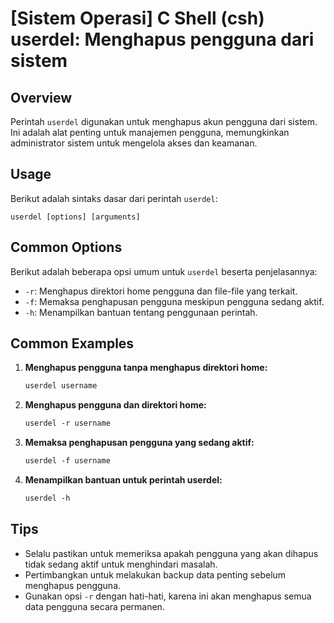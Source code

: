 # [Sistem Operasi] C Shell (csh) userdel: Menghapus pengguna dari sistem

## Overview
Perintah `userdel` digunakan untuk menghapus akun pengguna dari sistem. Ini adalah alat penting untuk manajemen pengguna, memungkinkan administrator sistem untuk mengelola akses dan keamanan.

## Usage
Berikut adalah sintaks dasar dari perintah `userdel`:

```
userdel [options] [arguments]
```

## Common Options
Berikut adalah beberapa opsi umum untuk `userdel` beserta penjelasannya:

- `-r`: Menghapus direktori home pengguna dan file-file yang terkait.
- `-f`: Memaksa penghapusan pengguna meskipun pengguna sedang aktif.
- `-h`: Menampilkan bantuan tentang penggunaan perintah.

## Common Examples

1. **Menghapus pengguna tanpa menghapus direktori home:**
   ```csh
   userdel username
   ```

2. **Menghapus pengguna dan direktori home:**
   ```csh
   userdel -r username
   ```

3. **Memaksa penghapusan pengguna yang sedang aktif:**
   ```csh
   userdel -f username
   ```

4. **Menampilkan bantuan untuk perintah userdel:**
   ```csh
   userdel -h
   ```

## Tips
- Selalu pastikan untuk memeriksa apakah pengguna yang akan dihapus tidak sedang aktif untuk menghindari masalah.
- Pertimbangkan untuk melakukan backup data penting sebelum menghapus pengguna.
- Gunakan opsi `-r` dengan hati-hati, karena ini akan menghapus semua data pengguna secara permanen.